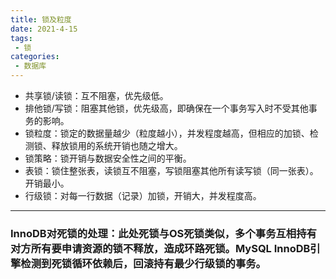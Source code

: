 ```yaml
---
title: 锁及粒度
date: 2021-4-15
tags:
 - 锁
categories:
 - 数据库
---
```


 - 共享锁/读锁：互不阻塞，优先级低。
 - 排他锁/写锁：阻塞其他锁，优先级高，即确保在一个事务写入时不受其他事务的影响。
 - 锁粒度：锁定的数据量越少（粒度越小），并发程度越高，但相应的加锁、检测锁、释放锁用的系统开销也随之增大。
 - 锁策略：锁开销与数据安全性之间的平衡。
 - 表锁：锁住整张表，读锁互不阻塞，写锁阻塞其他所有读写锁（同一张表）。开销最小。
 - 行级锁：对每一行数据（记录）加锁，开销大，并发程度高。

----

 ### InnoDB对死锁的处理：此处死锁与OS死锁类似，多个事务互相持有对方所有要申请资源的锁不释放，造成环路死锁。MySQL InnoDB引擎检测到死锁循环依赖后，回滚持有最少行级锁的事务。